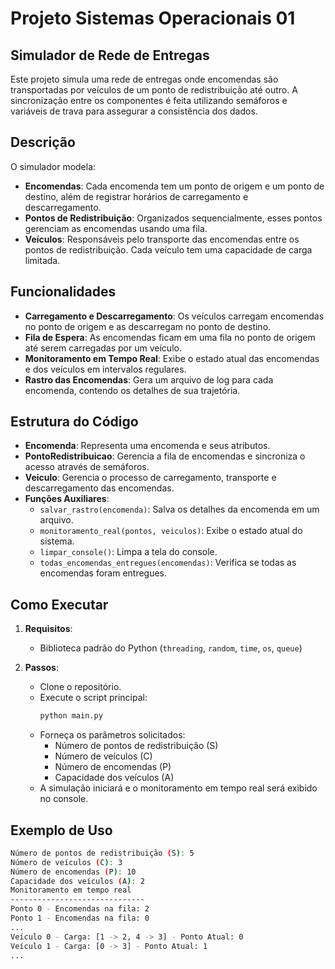 # Projeto Sistemas Operacionais 01
## Simulador de Rede de Entregas

Este projeto simula uma rede de entregas onde encomendas são transportadas por veículos de um ponto de redistribuição até outro. A sincronização entre os componentes é feita utilizando semáforos e variáveis de trava para assegurar a consistência dos dados.

## Descrição

O simulador modela:
- **Encomendas**: Cada encomenda tem um ponto de origem e um ponto de destino, além de registrar horários de carregamento e descarregamento.
- **Pontos de Redistribuição**: Organizados sequencialmente, esses pontos gerenciam as encomendas usando uma fila.
- **Veículos**: Responsáveis pelo transporte das encomendas entre os pontos de redistribuição. Cada veículo tem uma capacidade de carga limitada.

## Funcionalidades

- **Carregamento e Descarregamento**: Os veículos carregam encomendas no ponto de origem e as descarregam no ponto de destino.
- **Fila de Espera**: As encomendas ficam em uma fila no ponto de origem até serem carregadas por um veículo.
- **Monitoramento em Tempo Real**: Exibe o estado atual das encomendas e dos veículos em intervalos regulares.
- **Rastro das Encomendas**: Gera um arquivo de log para cada encomenda, contendo os detalhes de sua trajetória.

## Estrutura do Código

- **Encomenda**: Representa uma encomenda e seus atributos.
- **PontoRedistribuicao**: Gerencia a fila de encomendas e sincroniza o acesso através de semáforos.
- **Veiculo**: Gerencia o processo de carregamento, transporte e descarregamento das encomendas.
- **Funções Auxiliares**:
  - `salvar_rastro(encomenda)`: Salva os detalhes da encomenda em um arquivo.
  - `monitoramento_real(pontos, veiculos)`: Exibe o estado atual do sistema.
  - `limpar_console()`: Limpa a tela do console.
  - `todas_encomendas_entregues(encomendas)`: Verifica se todas as encomendas foram entregues.

## Como Executar

1. **Requisitos**:
   - Biblioteca padrão do Python (`threading`, `random`, `time`, `os`, `queue`)

2. **Passos**:
   - Clone o repositório.
   - Execute o script principal:
     ```bash
     python main.py
     ```
   - Forneça os parâmetros solicitados:
     - Número de pontos de redistribuição (S)
     - Número de veículos (C)
     - Número de encomendas (P)
     - Capacidade dos veículos (A)
   - A simulação iniciará e o monitoramento em tempo real será exibido no console.

## Exemplo de Uso

```bash
Número de pontos de redistribuição (S): 5
Número de veículos (C): 3
Número de encomendas (P): 10
Capacidade dos veículos (A): 2
Monitoramento em tempo real
------------------------------
Ponto 0 - Encomendas na fila: 2
Ponto 1 - Encomendas na fila: 0
...
Veículo 0 - Carga: [1 -> 2, 4 -> 3] - Ponto Atual: 0
Veículo 1 - Carga: [0 -> 3] - Ponto Atual: 1
...

